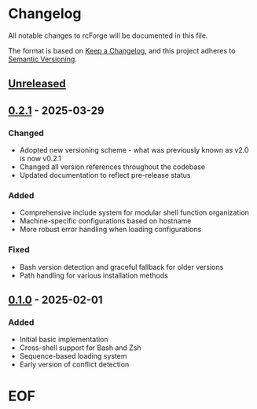 # Changelog

All notable changes to rcForge will be documented in this file.

The format is based on [Keep a Changelog](https://keepachangelog.com/en/1.0.0/),
and this project adheres to [Semantic Versioning](https://semver.org/spec/v0.2.1.html).

## [Unreleased]

## [0.2.1] - 2025-03-29
### Changed
- Adopted new versioning scheme - what was previously known as v2.0 is now v0.2.1
- Changed all version references throughout the codebase
- Updated documentation to reflect pre-release status

### Added
- Comprehensive include system for modular shell function organization
- Machine-specific configurations based on hostname
- More robust error handling when loading configurations

### Fixed
- Bash version detection and graceful fallback for older versions
- Path handling for various installation methods

## [0.1.0] - 2025-02-01
### Added
- Initial basic implementation
- Cross-shell support for Bash and Zsh
- Sequence-based loading system
- Early version of conflict detection

[Unreleased]: https://github.com/mhasse1/rcforge/compare/v0.2.1...HEAD
[0.2.1]: https://github.com/mhasse1/rcforge/compare/v0.1.0...v0.2.1
[0.1.0]: https://github.com/mhasse1/rcforge/releases/tag/v0.1.0
# EOF
